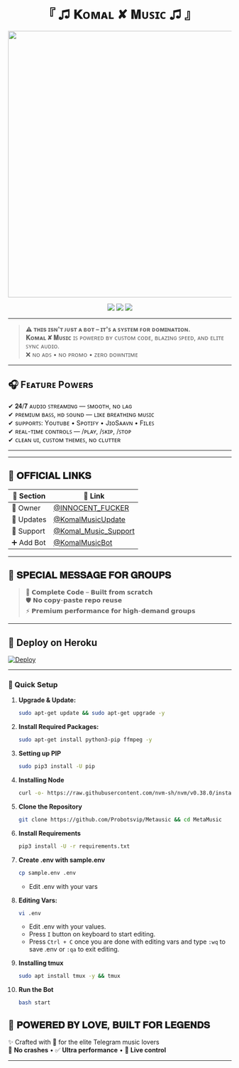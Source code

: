 <h1 align="center">『 ♫ 𝐊ᴏᴍᴀʟ ✘ 𝐌ᴜꜱɪᴄ ♫ 』</h1>

<p align="center">
  <img src="https://graph.org/file/4fb91ef843b1868b739d1-f618247d1124f942eb.jpg" width="600"/>
</p>

<p align="center">
  <a href="https://t.me/KomalMusicUpdate"><img src="https://img.shields.io/badge/📢 Updates-KomalMusicUpdate-blue?style=for-the-badge&logo=telegram"></a>
  <a href="https://t.me/Komal_Music_Support"><img src="https://img.shields.io/badge/🛠 Support-Komal_Music_Support-brightgreen?style=for-the-badge&logo=telegram"></a>
  <a href="https://t.me/INNOCENT_FUCKER"><img src="https://img.shields.io/badge/👑 Owner-INNOCENT_FUCKER-purple?style=for-the-badge&logo=telegram"></a>
</p>

---

> **⚠️ ᴛʜɪs ɪsɴ'ᴛ ᴊᴜsᴛ ᴀ ʙᴏᴛ – ɪᴛ'ꜱ ᴀ ꜱʏꜱᴛᴇᴍ ꜰᴏʀ ᴅᴏᴍɪɴᴀᴛɪᴏɴ.**  
> **𝐊ᴏᴍᴀʟ ✘ 𝐌ᴜꜱɪᴄ** ɪꜱ ᴘᴏᴡᴇʀᴇᴅ ʙʏ ᴄᴜꜱᴛᴏᴍ ᴄᴏᴅᴇ, ʙʟᴀᴢɪɴɢ ꜱᴘᴇᴇᴅ, ᴀɴᴅ ᴇʟɪᴛᴇ ꜱʏɴᴄ ᴀᴜᴅɪᴏ.  
> ❌ ɴᴏ ᴀᴅꜱ • ɴᴏ ᴘʀᴏᴍᴏ • ᴢᴇʀᴏ ᴅᴏᴡɴᴛɪᴍᴇ

---

## 🎧 Fᴇᴀᴛᴜʀᴇ Pᴏᴡᴇʀs

✔ 𝟐𝟒/𝟕 ᴀᴜᴅɪᴏ ꜱᴛʀᴇᴀᴍɪɴɢ — ꜱᴍᴏᴏᴛʜ, ɴᴏ ʟᴀɢ  
✔ ᴘʀᴇᴍɪᴜᴍ ʙᴀꜱꜱ, ʜᴅ ꜱᴏᴜɴᴅ — ʟɪᴋᴇ ʙʀᴇᴀᴛʜɪɴɢ ᴍᴜꜱɪᴄ  
✔ sᴜᴘᴘᴏʀᴛꜱ: Yᴏᴜᴛᴜʙᴇ • Sᴘᴏᴛɪꜰʏ • JɪᴏSᴀᴀᴠɴ • Fɪʟᴇꜱ  
✔ ʀᴇᴀʟ-ᴛɪᴍᴇ ᴄᴏɴᴛʀᴏʟꜱ — /ᴘʟᴀʏ, /ꜱᴋɪᴘ, /ꜱᴛᴏᴘ  
✔ ᴄʟᴇᴀɴ ᴜɪ, ᴄᴜꜱᴛᴏᴍ ᴛʜᴇᴍᴇꜱ, ɴᴏ ᴄʟᴜᴛᴛᴇʀ

---

---

## 🔗 𝐎𝐅𝐅𝐈𝐂𝐈𝐀𝐋 𝐋𝐈𝐍𝐊𝐒

| 🧾 Section    | 🔗 Link                           |
|--------------|-----------------------------------|
| 👑 Owner      | [@INNOCENT_FUCKER](https://t.me/INNOCENT_FUCKER) |
| 📢 Updates    | [@KomalMusicUpdate](https://t.me/KomalMusicUpdate) |
| 💬 Support    | [@Komal_Music_Support](https://t.me/Komal_Music_Support) |
| ➕ Add Bot    | [@KomalMusicBot](https://t.me/KomalMusicBot) |

---

## 🎯 𝐒𝐏𝐄𝐂𝐈𝐀𝐋 𝐌𝐄𝐒𝐒𝐀𝐆𝐄 𝐅𝐎𝐑 𝐆𝐑𝐎𝐔𝐏𝐒

> 🧠 𝗖𝗼𝗺𝗽𝗹𝗲𝘁𝗲 𝗖𝗼𝗱𝗲 – 𝗕𝘂𝗶𝗹𝘁 𝗳𝗿𝗼𝗺 𝘀𝗰𝗿𝗮𝘁𝗰𝗵  
> 🛡 𝗡𝗼 𝗰𝗼𝗽𝘆-𝗽𝗮𝘀𝘁𝗲 𝗿𝗲𝗽𝗼 𝗿𝗲𝘂𝘀𝗲  
> ⚡ 𝗣𝗿𝗲𝗺𝗶𝘂𝗺 𝗽𝗲𝗿𝗳𝗼𝗿𝗺𝗮𝗻𝗰𝗲 𝗳𝗼𝗿 𝗵𝗶𝗴𝗵-𝗱𝗲𝗺𝗮𝗻𝗱 𝗴𝗿𝗼𝘂𝗽𝘀

---

## 🚀 Deploy on Heroku 
[![Deploy](https://www.herokucdn.com/deploy/button.svg)](https://dashboard.heroku.com/new?template=https://github.com/ruchi5134/Maya)

---

### 🔧 Quick Setup

1. **Upgrade & Update:**
   ```bash
   sudo apt-get update && sudo apt-get upgrade -y
   ```

2. **Install Required Packages:**
   ```bash
   sudo apt-get install python3-pip ffmpeg -y
   ```
3. **Setting up PIP**
   ```bash
   sudo pip3 install -U pip
   ```
4. **Installing Node**
   ```bash
   curl -o- https://raw.githubusercontent.com/nvm-sh/nvm/v0.38.0/install.sh | bash && source ~/.bashrc && nvm install v18
   ```
5. **Clone the Repository**
   ```bash
   git clone https://github.com/Probotsvip/Metausic && cd MetaMusic 
   ```
6. **Install Requirements**
   ```bash
   pip3 install -U -r requirements.txt
   ```
7. **Create .env  with sample.env**
   ```bash
   cp sample.env .env
   ```
   - Edit .env with your vars
8. **Editing Vars:**
   ```bash
   vi .env
   ```
   - Edit .env with your values.
   - Press `I` button on keyboard to start editing.
   - Press `Ctrl + C`  once you are done with editing vars and type `:wq` to save .env or `:qa` to exit editing.
9. **Installing tmux**
    ```bash
    sudo apt install tmux -y && tmux
    ```
10. **Run the Bot**
    ```bash
    bash start
    ```

## 🧠 𝐏𝐎𝐖𝐄𝐑𝐄𝐃 𝐁𝐘 𝐋𝐎𝐕𝐄, 𝐁𝐔𝐈𝐋𝐓 𝐅𝐎𝐑 𝐋𝐄𝐆𝐄𝐍𝐃𝐒

✨ Crafted with 💖 for the elite Telegram music lovers  
🚫 **No crashes** • ✅ **Ultra performance** • 🎯 **Live control**

---
